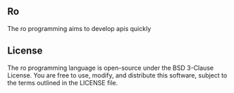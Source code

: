 ## Ro
The ro programming aims to develop apis quickly

## License

The ro programming language is open-source under the BSD 3-Clause License. You are free to use, modify, and distribute this software, subject to the terms outlined in the LICENSE file.